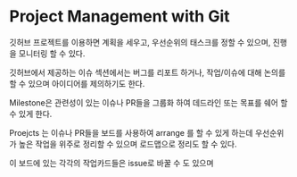 # Project Management with Git

깃허브 프로젝트를 이용하면 계획을 세우고, 우선순위의 태스크를 정할 수 있으며, 진행을 모니터링 할 수 있다.

깃허브에서 제공하는 이슈 섹션에서는 버그를 리포트 하거나, 작업/이슈에 대해 논의를 할 수 있으며 아이디어를 제의하기도 한다.

Milestone은 관련성이 있는 이슈나 PR들을 그룹화 하여 데드라인 또는 목표를 쉐어 할 수 있게 한다.

Proejcts 는 이슈나 PR들을 보드를 사용하여 arrange 를 할 수 있게 하는데 우선순위가 높은 작업을 위주로 정리할 수 있으며 로드맵으로 정리도 할 수 있다.

이 보드에 있는 각각의 작업카드들은 issue로 바꿀 수 도 있으며
